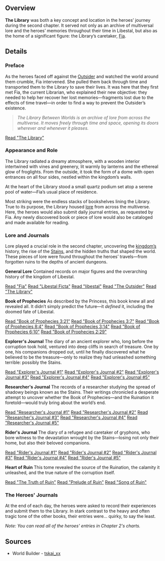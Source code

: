 <!-- title: The Library -->
<!-- quote: An archive of lore from across the multiverse -->
<!-- chapters: 1 -->
<!-- images: (The Library Overview #1), (The Library Overview #2), (The Library Overview #3), (View of the Lore Archive), (The Library Overview #4) --->
<!-- model: false -->

## Overview

**The Library** was both a key concept and location in the heroes’ journey during the second chapter. It served not only as an archive of multiversal lore and the heroes’ memories throughout their time in Libestal, but also as the home of a significant figure: the Library’s caretaker, [Fia](#entry:iphania-entry).

## Details

### Preface

As the heroes faced off against the [Outsider](#entry:outsider-entry) and watched the world around them crumble, Fia intervened. She pulled them back through time and transported them to the Library to save their lives. It was here that they first met Fia, the current Librarian, who explained their new objective: they needed to help her recover her lost memories—fragments lost due to the effects of time travel—in order to find a way to prevent the Outsider’s existence.

> _The Library Between Worlds is an archive of lore from across the multiverse. It moves freely through time and space, opening its doors wherever and whenever it pleases._

[Read "The Library"](#text:the-library)

### Appearance and Role

The Library radiated a dreamy atmosphere, with a wooden interior intertwined with vines and greenery, lit warmly by lanterns and the ethereal glow of froglights. From the outside, it took the form of a dome with open entrances on all four sides, nestled within the kingdom’s walls.

At the heart of the Library stood a small quartz podium set atop a serene pool of water—Fia’s usual place of residence.

Most striking were the endless stacks of bookshelves lining the Library. True to its purpose, the Library housed [lore](https://www.youtube.com/live/5pgqtkxazUo?si=Avq9ghV6qktpwDi8&t=1123) from across the multiverse. Here, the heroes would also submit daily journal entries, as requested by Fia. Any newly discovered book or piece of lore would also be cataloged and made available for reading.

### Lore and Journals

Lore played a crucial role in the second chapter, uncovering the [kingdom’s](#entry:libestal-ancient-entry) history, the rise of the [Stains](#entry:stains-entry), and the hidden truths that shaped the world. These pieces of lore were found throughout the heroes’ travels—from forgotten ruins to the depths of ancient dungeons.

**General Lore**
Contained records on major figures and the overarching history of the kingdom of Libestal.

[Read "Fia"](#text:fia)
[Read "Libestal Ficta"](#text:libestal-ficta)
[Read "libestal"](#text:libestal)
[Read "The Outsider"](#text:the-outsider)
[Read "The Library"](#text:the-library)

**Book of Prophecies**
As described by the Princess, this book knew all and revealed all. It didn’t simply predict the future—it _defined_ it, including the doomed fate of Libestal.

[Read "Book of Prophecies 3:21"](#text:book-of-prophecies-3-21)
[Read "Book of Prophecies 3:7"](#text:book-of-prophecies-3-7)
[Read "Book of Prophecies 8:4"](#text:book-of-prophecies-8-4)
[Read "Book of Prophecies 3:14"](#text:book-of-prophecies-3-14)
[Read "Book of Prophecies 6:10"](#text:book-of-prophecies-6-10)
[Read "Book of Prophecies 2:29"](#text:book-of-prophecies-2-29)

**Explorer's Journal**
The diary of an ancient explorer who, long before the corruption took hold, ventured into deep cliffs in search of treasure. One by one, his companions dropped out, until he finally discovered what he believed to be the treasure—only to realize they had unleashed something terrible: possibly the Stains.

[Read "Explorer's Journal #1"](#text:explorers-journal-1)
[Read "Explorer's Journal #2"](#text:explorers-journal-2)
[Read "Explorer's Journal #3"](#text:explorers-journal-3)
[Read "Explorer's Journal #4"](#text:explorers-journal-4)
[Read "Explorer's Journal #5"](#text:explorers-journal-5)

**Researcher's Journal**
The records of a researcher studying the spread of shadowy beings known as the Stains. Their writings chronicled a desperate attempt to uncover whether the Book of Prophecies—and the Ruination it foretold—would truly bring about the world’s end.

[Read "Researcher's Journal #1"](#text:researchers-journal-1)
[Read "Researcher's Journal #2"](#text:researchers-journal-2)
[Read "Researcher's Journal #3"](#text:researchers-journal-3)
[Read "Researcher's Journal #4"](#text:researchers-journal-4)
[Read "Researcher's Journal #5"](#text:researchers-journal-5)

**Rider's Journal**
The diary of a refugee and caretaker of gryphons, who bore witness to the devastation wrought by the Stains—losing not only their home, but also their beloved companions.

[Read "Rider's Journal #1"](#text:riders-journal-1)
[Read "Rider's Journal #2"](#text:riders-journal-2)
[Read "Rider's Journal #3"](#text:riders-journal-3)
[Read "Rider's Journal #4"](#text:riders-journal-4)
[Read "Rider's Journal #5"](#text:riders-journal-5)

**Heart of Ruin**
This tome revealed the source of the Ruination, the calamity it unleashed, and the true nature of the corruption itself.

[Read "The Truth of Ruin"](#text:the-truth-of-ruin)
[Read "Prelude of Ruin"](#text:prelude-of-ruin)
[Read "Song of Ruin"](#text:song-of-ruin)

### The Heroes' Journals

At the end of each day, the heroes were asked to record their experiences and submit them to the Library. In stark contrast to the heavy and often tragic tone of the other books, their entries were… quirky, to say the least.

_Note: You can read all of the heroes' entries in Chapter 2's charts._

## Sources

- World Builder - [tskai_xx](https://x.com/tskai_xx/status/1919396839205593174/photo/1)
